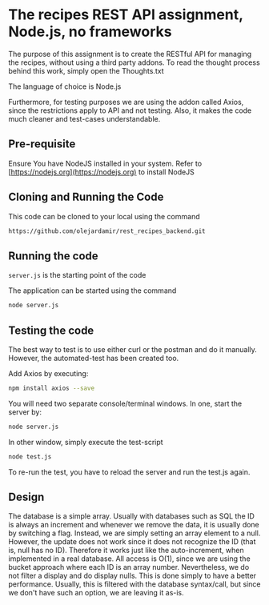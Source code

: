 # The recipes REST API assignment, Node.js, no frameworks
The purpose of this assignment is to create the RESTful API for managing the recipes, without using a third party addons.
To read the thought process behind this work, simply open the Thoughts.txt

The language of choice is Node.js

Furthermore, for testing purposes we are using the addon called Axios, since the restrictions apply to API and not testing. Also, it makes the code much cleaner and test-cases understandable.

## Pre-requisite

Ensure You have NodeJS installed in your system.
Refer to [https://nodejs.org](https://nodejs.org) to install NodeJS

## Cloning and Running the Code

This code can be cloned to your local using the command

```bash
https://github.com/olejardamir/rest_recipes_backend.git
```

## Running the code

`server.js` is the starting point of the code

The application can be started using the command

```bash
node server.js
```
## Testing the code
The best way to test is to use either curl or the postman and do it manually. However, the automated-test has been created too.

Add Axios by executing:

```bash
npm install axios --save
```

You will need two separate console/terminal windows. In one, start the server by:
```bash
node server.js
```

In other window, simply execute the test-script
```bash
node test.js
```

To re-run the test, you have to reload the server and run the test.js again.

## Design
The database is a simple array. Usually with databases such as SQL the ID is always an increment and whenever we remove the data, it is usually done by switching a flag. Instead, we are simply setting an array element to a null. However, the update does not work since it does not recognize the ID (that is, null has no ID). Therefore it works just like the auto-increment, when implemented in a real database.  All access is O(1), since we are using the bucket approach where each ID is an array number. Nevertheless, we do not filter a display and do display nulls. This is done simply to have a better performance. Usually, this is filtered with the database syntax/call, but since we don't have such an option, we are leaving it as-is.
